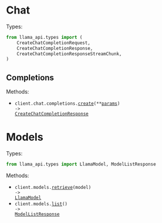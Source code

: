 # Chat

Types:

```python
from llama_api.types import (
    CreateChatCompletionRequest,
    CreateChatCompletionResponse,
    CreateChatCompletionResponseStreamChunk,
)
```

## Completions

Methods:

- <code title="post /v1/chat/completions">client.chat.completions.<a href="./src/llama_api/resources/chat/completions.py">create</a>(\*\*<a href="src/llama_api/types/chat/completion_create_params.py">params</a>) -> <a href="./src/llama_api/types/create_chat_completion_response.py">CreateChatCompletionResponse</a></code>

# Models

Types:

```python
from llama_api.types import LlamaModel, ModelListResponse
```

Methods:

- <code title="get /v1/models/{model}">client.models.<a href="./src/llama_api/resources/models.py">retrieve</a>(model) -> <a href="./src/llama_api/types/llama_model.py">LlamaModel</a></code>
- <code title="get /v1/models">client.models.<a href="./src/llama_api/resources/models.py">list</a>() -> <a href="./src/llama_api/types/model_list_response.py">ModelListResponse</a></code>
